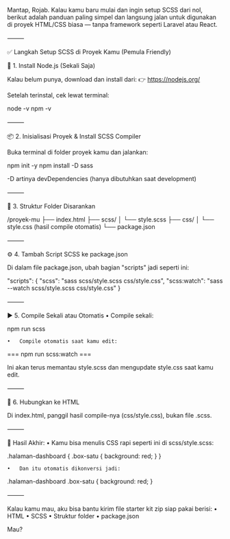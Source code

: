 Mantap, Rojab. Kalau kamu baru mulai dan ingin setup SCSS dari nol, berikut adalah panduan paling simpel dan langsung jalan untuk digunakan di proyek HTML/CSS biasa — tanpa framework seperti Laravel atau React.

⸻

✅ Langkah Setup SCSS di Proyek Kamu (Pemula Friendly)

🧰 1. Install Node.js (Sekali Saja)

Kalau belum punya, download dan install dari:
👉 https://nodejs.org/

Setelah terinstal, cek lewat terminal:

node -v
npm -v

⸻

📦 2. Inisialisasi Proyek & Install SCSS Compiler

Buka terminal di folder proyek kamu dan jalankan:

npm init -y
npm install -D sass

-D artinya devDependencies (hanya dibutuhkan saat development)

⸻

📁 3. Struktur Folder Disarankan

/proyek-mu
├── index.html
├── scss/
│ └── style.scss
├── css/
│ └── style.css (hasil compile otomatis)
└── package.json

⸻

⚙️ 4. Tambah Script SCSS ke package.json

Di dalam file package.json, ubah bagian "scripts" jadi seperti ini:

"scripts": {
"scss": "sass scss/style.scss css/style.css",
"scss:watch": "sass --watch scss/style.scss css/style.css"
}

⸻

▶️ 5. Compile Sekali atau Otomatis
• Compile sekali:

npm run scss

    •	Compile otomatis saat kamu edit:

=== npm run scss:watch ===

Ini akan terus memantau style.scss dan mengupdate style.css saat kamu edit.

⸻

🧪 6. Hubungkan ke HTML

Di index.html, panggil hasil compile-nya (css/style.css), bukan file .scss.

<link rel="stylesheet" href="css/style.css">

⸻

📌 Hasil Akhir:
• Kamu bisa menulis CSS rapi seperti ini di scss/style.scss:

.halaman-dashboard {
.box-satu { background: red; }
}

    •	Dan itu otomatis dikonversi jadi:

.halaman-dashboard .box-satu { background: red; }

⸻

Kalau kamu mau, aku bisa bantu kirim file starter kit zip siap pakai berisi:
• HTML
• SCSS
• Struktur folder
• package.json

Mau?
